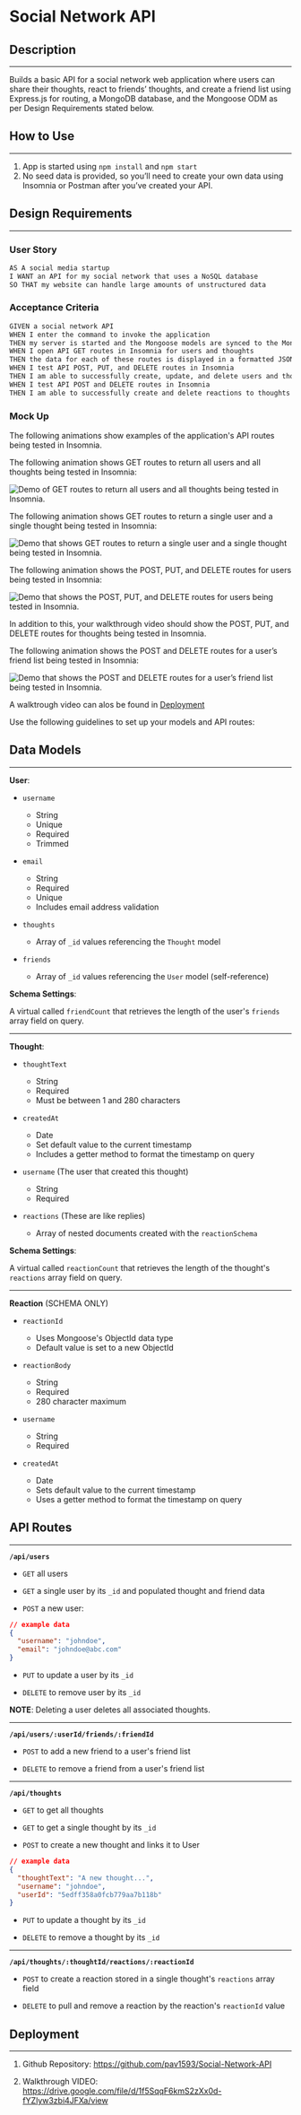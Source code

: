 # Social Network API

## Description
---

Builds a basic API for a social network web application where users can share their thoughts, react to friends’ thoughts, and create a friend list using Express.js for routing, a MongoDB database, and the Mongoose ODM as per Design Requirements stated below. 

## How to Use
---

1. App is started using ```npm install``` and ```npm start```
2. No seed data is provided, so you’ll need to create your own data using Insomnia or Postman after you’ve created your API.

## Design Requirements
---

### User Story

```md
AS A social media startup
I WANT an API for my social network that uses a NoSQL database
SO THAT my website can handle large amounts of unstructured data
```

### Acceptance Criteria

```md
GIVEN a social network API
WHEN I enter the command to invoke the application
THEN my server is started and the Mongoose models are synced to the MongoDB database
WHEN I open API GET routes in Insomnia for users and thoughts
THEN the data for each of these routes is displayed in a formatted JSON
WHEN I test API POST, PUT, and DELETE routes in Insomnia
THEN I am able to successfully create, update, and delete users and thoughts in my database
WHEN I test API POST and DELETE routes in Insomnia
THEN I am able to successfully create and delete reactions to thoughts and add and remove friends to a user’s friend list
```

### Mock Up

The following animations show examples of the application's API routes being tested in Insomnia.

The following animation shows GET routes to return all users and all thoughts being tested in Insomnia:

![Demo of GET routes to return all users and all thoughts being tested in Insomnia.](./Assets/18-nosql-homework-demo-01.gif)

The following animation shows GET routes to return a single user and a single thought being tested in Insomnia:

![Demo that shows GET routes to return a single user and a single thought being tested in Insomnia.](./Assets/18-nosql-homework-demo-02.gif)

The following animation shows the POST, PUT, and DELETE routes for users being tested in Insomnia:

![Demo that shows the POST, PUT, and DELETE routes for users being tested in Insomnia.](./Assets/18-nosql-homework-demo-03.gif)

In addition to this, your walkthrough video should show the POST, PUT, and DELETE routes for thoughts being tested in Insomnia.

The following animation shows the POST and DELETE routes for a user’s friend list being tested in Insomnia:

![Demo that shows the POST and DELETE routes for a user’s friend list being tested in Insomnia.](./Assets/18-nosql-homework-demo-04.gif)

A walktrough video can alos be found in [Deployment](Deployment)


Use the following guidelines to set up your models and API routes:

## Data Models
---

**User**:

* `username`
  * String
  * Unique
  * Required
  * Trimmed

* `email`
  * String
  * Required
  * Unique
  * Includes email address validation

* `thoughts`
  * Array of `_id` values referencing the `Thought` model

* `friends`
  * Array of `_id` values referencing the `User` model (self-reference)

**Schema Settings**:

A virtual called `friendCount` that retrieves the length of the user's `friends` array field on query.

---

**Thought**:

* `thoughtText`
  * String
  * Required
  * Must be between 1 and 280 characters

* `createdAt`
  * Date
  * Set default value to the current timestamp
  * Includes a getter method to format the timestamp on query

* `username` (The user that created this thought)
  * String
  * Required

* `reactions` (These are like replies)
  * Array of nested documents created with the `reactionSchema`

**Schema Settings**:

A virtual called `reactionCount` that retrieves the length of the thought's `reactions` array field on query.

---

**Reaction** (SCHEMA ONLY)

* `reactionId`
  * Uses Mongoose's ObjectId data type
  * Default value is set to a new ObjectId

* `reactionBody`
  * String
  * Required
  * 280 character maximum

* `username`
  * String
  * Required

* `createdAt`
  * Date
  * Sets default value to the current timestamp
  * Uses a getter method to format the timestamp on query


## API Routes
---

**`/api/users`**

* `GET` all users

* `GET` a single user by its `_id` and populated thought and friend data

* `POST` a new user:

```json
// example data
{
  "username": "johndoe",
  "email": "johndoe@abc.com"
}
```

* `PUT` to update a user by its `_id`

* `DELETE` to remove user by its `_id`

**NOTE**: Deleting a user deletes all associated thoughts.

---

**`/api/users/:userId/friends/:friendId`**

* `POST` to add a new friend to a user's friend list

* `DELETE` to remove a friend from a user's friend list

---

**`/api/thoughts`**

* `GET` to get all thoughts

* `GET` to get a single thought by its `_id`

* `POST` to create a new thought and links it to User

```json
// example data
{
  "thoughtText": "A new thought...",
  "username": "johndoe",
  "userId": "5edff358a0fcb779aa7b118b"
}
```

* `PUT` to update a thought by its `_id`

* `DELETE` to remove a thought by its `_id`

---

**`/api/thoughts/:thoughtId/reactions/:reactionId`**

* `POST` to create a reaction stored in a single thought's `reactions` array field

* `DELETE` to pull and remove a reaction by the reaction's `reactionId` value

## Deployment
---

1. Github Repository: https://github.com/pav1593/Social-Network-API

2. Walkthrough VIDEO: https://drive.google.com/file/d/1f5SqqF6kmS2zXx0d-fYZlyw3zbi4JFXa/view